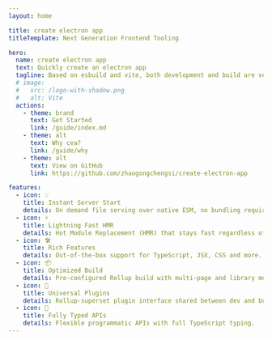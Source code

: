 ```yaml
---
layout: home

title: create electron app
titleTemplate: Next Generation Frontend Tooling

hero:
  name: create electron app
  text: Quickly create an electron app
  tagline: Based on esbuild and vite, both development and build are very fast
  # image:
  #   src: /logo-with-shadow.png
  #   alt: Vite
  actions:
    - theme: brand
      text: Get Started
      link: /guide/index.md
    - theme: alt
      text: Why cea?
      link: /guide/why
    - theme: alt
      text: View on GitHub
      link: https://github.com/zhaogongchengsi/create-electron-app

features:
  - icon: 💡
    title: Instant Server Start
    details: On demand file serving over native ESM, no bundling required!
  - icon: ⚡️
    title: Lightning Fast HMR
    details: Hot Module Replacement (HMR) that stays fast regardless of app size.
  - icon: 🛠️
    title: Rich Features
    details: Out-of-the-box support for TypeScript, JSX, CSS and more.
  - icon: 📦
    title: Optimized Build
    details: Pre-configured Rollup build with multi-page and library mode support.
  - icon: 🔩
    title: Universal Plugins
    details: Rollup-superset plugin interface shared between dev and build.
  - icon: 🔑
    title: Fully Typed APIs
    details: Flexible programmatic APIs with full TypeScript typing.
---
```


